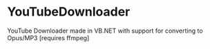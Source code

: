 # YouTubeDownloader
YouTube Downloader made in VB.NET with support for converting to Opus/MP3 [requires ffmpeg]
